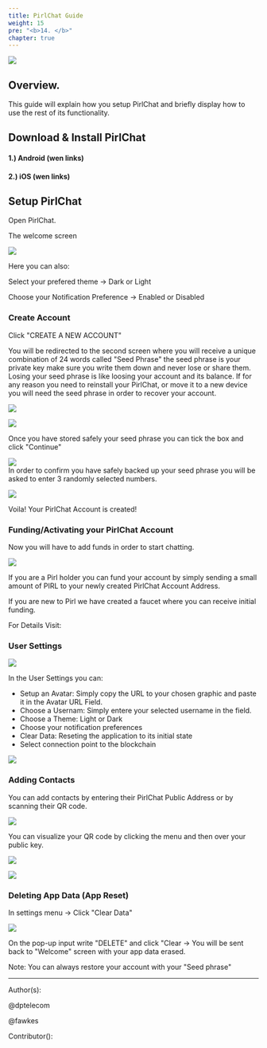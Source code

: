 ```yaml
---
title: PirlChat Guide
weight: 15
pre: "<b>14. </b>"
chapter: true
---
```


![](https://pirl.live/ipfs/Qmf9USzmQDxTzbMzRj3gW6sHnDHPUH1WttYSwsaLwG1orT)  



## Overview.

This guide will explain how you setup PirlChat and briefly display how to use the rest of its functionality.



## Download & Install PirlChat


#### 1.) Android (wen links)
#### 2.) iOS  (wen links)


## Setup PirlChat

Open PirlChat.

The welcome screen

![](https://pirl.live/ipfs/QmR3G65HgbuzieKTZP76dusgDMHzGRVkfwQEFJzuWYXjHW)


Here you can also:

Select your prefered theme -> Dark or Light

Choose your Notification Preference -> Enabled or Disabled


### Create Account


Click "CREATE A NEW ACCOUNT"

You will be redirected to the second screen where you will receive a unique combination of 24 words called "Seed Phrase" the seed phrase is your private key make sure you write them down and never lose or share them.
Losing your seed phrase is like loosing your account and its balance. If for any reason you need to reinstall your PirlChat, or move it to a new device you will need the seed phrase in order to recover your account.

![](https://pirl.live/ipfs/QmNWMTELhsyHvkRGWu8RigjgrCchKNuJfCgue4gzq26Qaf)  


![](https://pirl.live/ipfs/QmNWMTELhsyHvkRGWu8RigjgrCchKNuJfCgue4gzq26Qaf)  

Once you have stored safely your seed phrase you can tick the box and click "Continue"  

![](https://pirl.live/ipfs/QmZiLjri6BZbfoAqMZvu6zif7nVNCDFYu3WLtqWbSor3dk)  
In order to confirm you have safely backed up your seed phrase you will be asked to enter 3 randomly selected numbers.  

![](https://pirl.live/ipfs/QmRW1f3SeLznBQHVynoGeKgixqZohZ4rwZvw9o4ZxJ5e7P)  

Voila! Your PirlChat Account is created!



### Funding/Activating your PirlChat Account

Now you will have to add funds in order to start chatting.

![](https://pirl.live/ipfs/QmXQRo9qEWJ5ZsnPBP2pMg5f4hd2mygvtyASRp6aDZyuNG)  

If you are a Pirl holder you can fund your account by simply sending a small amount of PIRL to your newly created PirlChat Account Address.  

If you are new to Pirl we have created a faucet where you can receive initial funding.  

For Details Visit:  


### User Settings


![](https://pirl.live/ipfs/QmfHcrADm2hBofMbwb2G9sJcgfw3toD2yKHp6QjWTZLLag)  

In the User Settings you can:

- Setup an Avatar: Simply copy the URL to your chosen graphic and paste it in the Avatar URL Field.
- Choose a Usernam: Simply entere your selected username in the field.
- Choose a Theme: Light or Dark
- Choose your notification preferences
- Clear Data: Reseting the application to its initial state
- Select connection point to the blockchain

![](https://pirl.live/ipfs/QmbLkaB79KJPmKctbLrUe31XuSPyQB4Tb94U5DNLRKXyxp)  

### Adding Contacts

You can add contacts by entering their PirlChat Public Address or by scanning their QR code.

![](https://pirl.live/ipfs/QmS8RC1a7mDBoZgWWFzeYkqGLtWGb18AcahT5gaGsEEQvx)  

You can visualize your QR code by clicking the menu and then over your public key.  

![](https://pirl.live/ipfs/QmUsfzLbptF8hpYr84TrviriCmGQVszfmgFWSdpMAPcLdi)  

![](https://pirl.live/ipfs/QmdZnLP5Q17dofvLVF1RAfP7HwLNhBtiRyCkPqpHwNNS13)  

### Deleting App Data (App Reset)

In settings menu -> Click "Clear Data"


![](https://pirl.live/ipfs/QmfJVDYVG7r7pFjHq99hXspaRe2GXpqLq4KVC5SCKZiL6M)  

On the pop-up input write "DELETE" and click "Clear -> You will be sent back to "Welcome" screen with your app data erased.

Note: You can always restore your account with your "Seed phrase"


---
Author(s):

@dptelecom

@fawkes

Contributor():
